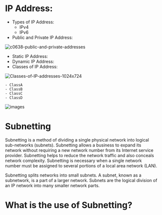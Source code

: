 # IP Address:

- Types of IP Address:
    - IPv4
    - IPv6
- Public and Private IP Address:
  
![c0638-public-and-private-addresses](https://github.com/bobbymehra/Subnetting/assets/64466106/f1d63965-ed4c-4701-98bb-1d6f23589c80)

- Static IP Address:
- Dynamic IP Address:
- Classes of IP Address:
  
![Classes-of-IP-addresses-1024x724](https://github.com/bobbymehra/Subnetting/assets/64466106/2f6d5e0c-e71e-47e7-800e-89b1bb914825)

    - ClassA
    - ClassB
    - ClassC
    - ClassD
  
![images](https://github.com/bobbymehra/Subnetting/assets/64466106/c1a06e69-9c95-4c7a-8a13-48fa09dc5568)


# Subnetting
Subnetting is a method of dividing a single physical network into logical sub-networks (subnets). Subnetting allows a business to expand its network without requiring a new network number from its Internet service provider. Subnetting helps to reduce the network traffic and also conceals network complexity. Subnetting is necessary when a single network number must be assigned to several portions of a local area network (LAN).

Subnetting splits networks into small subnets. A subnet, known as a subnetwork, is a part of a larger network. Subnets are the logical division of an IP network into many smaller network parts.


# What is the use of Subnetting?

